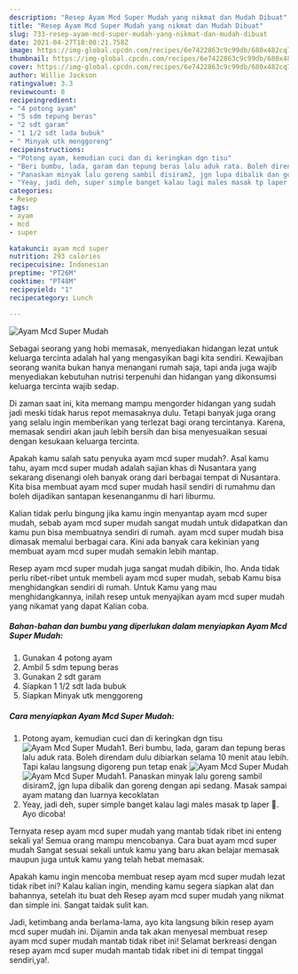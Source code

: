 ```yaml
---
description: "Resep Ayam Mcd Super Mudah yang nikmat dan Mudah Dibuat"
title: "Resep Ayam Mcd Super Mudah yang nikmat dan Mudah Dibuat"
slug: 733-resep-ayam-mcd-super-mudah-yang-nikmat-dan-mudah-dibuat
date: 2021-04-27T18:08:21.758Z
image: https://img-global.cpcdn.com/recipes/6e7422863c9c99db/680x482cq70/ayam-mcd-super-mudah-foto-resep-utama.jpg
thumbnail: https://img-global.cpcdn.com/recipes/6e7422863c9c99db/680x482cq70/ayam-mcd-super-mudah-foto-resep-utama.jpg
cover: https://img-global.cpcdn.com/recipes/6e7422863c9c99db/680x482cq70/ayam-mcd-super-mudah-foto-resep-utama.jpg
author: Willie Jackson
ratingvalue: 3.3
reviewcount: 8
recipeingredient:
- "4 potong ayam"
- "5 sdm tepung beras"
- "2 sdt garam"
- "1 1/2 sdt lada bubuk"
- " Minyak utk menggoreng"
recipeinstructions:
- "Potong ayam, kemudian cuci dan di keringkan dgn tisu"
- "Beri bumbu, lada, garam dan tepung beras lalu aduk rata. Boleh direndam dulu dibiarkan selama 10 menit atau lebih. Tapi kalau langsung digoreng pun tetap enak"
- "Panaskan minyak lalu goreng sambil disiram2, jgn lupa dibalik dan goreng dengan api sedang. Masak sampai ayam matang dan luarnya kecoklatan"
- "Yeay, jadi deh, super simple banget kalau lagi males masak tp laper 🤣. Ayo dicoba!"
categories:
- Resep
tags:
- ayam
- mcd
- super

katakunci: ayam mcd super 
nutrition: 293 calories
recipecuisine: Indonesian
preptime: "PT26M"
cooktime: "PT48M"
recipeyield: "1"
recipecategory: Lunch

---
```



![Ayam Mcd Super Mudah](https://img-global.cpcdn.com/recipes/6e7422863c9c99db/680x482cq70/ayam-mcd-super-mudah-foto-resep-utama.jpg)

Sebagai seorang yang hobi memasak, menyediakan hidangan lezat untuk keluarga tercinta adalah hal yang mengasyikan bagi kita sendiri. Kewajiban seorang  wanita bukan hanya menangani rumah saja, tapi anda juga wajib menyediakan kebutuhan nutrisi terpenuhi dan hidangan yang dikonsumsi keluarga tercinta wajib sedap.

Di zaman  saat ini, kita memang mampu mengorder hidangan yang sudah jadi meski tidak harus repot memasaknya dulu. Tetapi banyak juga orang yang selalu ingin memberikan yang terlezat bagi orang tercintanya. Karena, memasak sendiri akan jauh lebih bersih dan bisa menyesuaikan sesuai dengan kesukaan keluarga tercinta. 



Apakah kamu salah satu penyuka ayam mcd super mudah?. Asal kamu tahu, ayam mcd super mudah adalah sajian khas di Nusantara yang sekarang disenangi oleh banyak orang dari berbagai tempat di Nusantara. Kita bisa membuat ayam mcd super mudah hasil sendiri di rumahmu dan boleh dijadikan santapan kesenanganmu di hari liburmu.

Kalian tidak perlu bingung jika kamu ingin menyantap ayam mcd super mudah, sebab ayam mcd super mudah sangat mudah untuk didapatkan dan kamu pun bisa membuatnya sendiri di rumah. ayam mcd super mudah bisa dimasak memalui berbagai cara. Kini ada banyak cara kekinian yang membuat ayam mcd super mudah semakin lebih mantap.

Resep ayam mcd super mudah juga sangat mudah dibikin, lho. Anda tidak perlu ribet-ribet untuk membeli ayam mcd super mudah, sebab Kamu bisa menghidangkan sendiri di rumah. Untuk Kamu yang mau menghidangkannya, inilah resep untuk menyajikan ayam mcd super mudah yang nikamat yang dapat Kalian coba.

<!--inarticleads1-->

##### Bahan-bahan dan bumbu yang diperlukan dalam menyiapkan Ayam Mcd Super Mudah:

1. Gunakan 4 potong ayam
1. Ambil 5 sdm tepung beras
1. Gunakan 2 sdt garam
1. Siapkan 1 1/2 sdt lada bubuk
1. Siapkan  Minyak utk menggoreng




<!--inarticleads2-->

##### Cara menyiapkan Ayam Mcd Super Mudah:

1. Potong ayam, kemudian cuci dan di keringkan dgn tisu
<img src="https://img-global.cpcdn.com/steps/72e17c055bfbfb74/160x128cq70/ayam-mcd-super-mudah-langkah-memasak-1-foto.jpg" alt="Ayam Mcd Super Mudah">1. Beri bumbu, lada, garam dan tepung beras lalu aduk rata. Boleh direndam dulu dibiarkan selama 10 menit atau lebih. Tapi kalau langsung digoreng pun tetap enak
<img src="https://img-global.cpcdn.com/steps/45af38d783917064/160x128cq70/ayam-mcd-super-mudah-langkah-memasak-2-foto.jpg" alt="Ayam Mcd Super Mudah"><img src="https://img-global.cpcdn.com/steps/d65499dddf6dd594/160x128cq70/ayam-mcd-super-mudah-langkah-memasak-2-foto.jpg" alt="Ayam Mcd Super Mudah">1. Panaskan minyak lalu goreng sambil disiram2, jgn lupa dibalik dan goreng dengan api sedang. Masak sampai ayam matang dan luarnya kecoklatan
1. Yeay, jadi deh, super simple banget kalau lagi males masak tp laper 🤣. Ayo dicoba!




Ternyata resep ayam mcd super mudah yang mantab tidak ribet ini enteng sekali ya! Semua orang mampu mencobanya. Cara buat ayam mcd super mudah Sangat sesuai sekali untuk kamu yang baru akan belajar memasak maupun juga untuk kamu yang telah hebat memasak.

Apakah kamu ingin mencoba membuat resep ayam mcd super mudah lezat tidak ribet ini? Kalau kalian ingin, mending kamu segera siapkan alat dan bahannya, setelah itu buat deh Resep ayam mcd super mudah yang nikmat dan simple ini. Sangat taidak sulit kan. 

Jadi, ketimbang anda berlama-lama, ayo kita langsung bikin resep ayam mcd super mudah ini. Dijamin anda tak akan menyesal membuat resep ayam mcd super mudah mantab tidak ribet ini! Selamat berkreasi dengan resep ayam mcd super mudah mantab tidak ribet ini di tempat tinggal sendiri,ya!.

